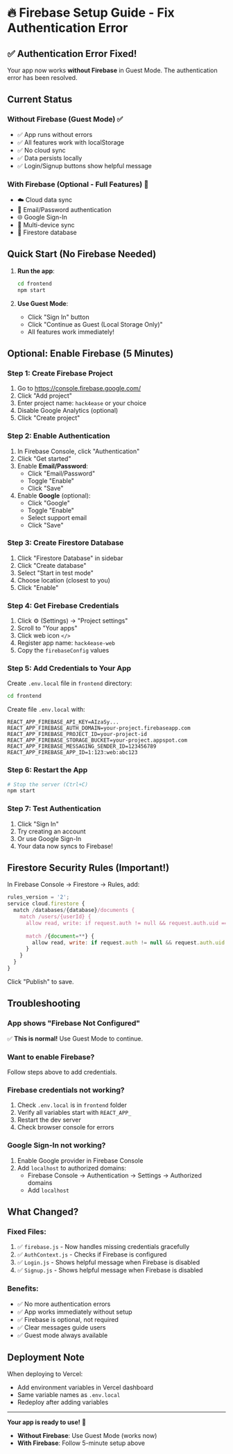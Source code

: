 # 🔥 Firebase Setup Guide - Fix Authentication Error

## ✅ Authentication Error Fixed!

Your app now works **without Firebase** in Guest Mode. The authentication error has been resolved.

## Current Status

### Without Firebase (Guest Mode) ✅
- ✅ App runs without errors
- ✅ All features work with localStorage
- ✅ No cloud sync
- ✅ Data persists locally
- ✅ Login/Signup buttons show helpful message

### With Firebase (Optional - Full Features) 🚀
- ☁️ Cloud data sync
- 🔐 Email/Password authentication
- 🌐 Google Sign-In
- 📱 Multi-device sync
- 💾 Firestore database

## Quick Start (No Firebase Needed)

1. **Run the app**:
   ```bash
   cd frontend
   npm start
   ```

2. **Use Guest Mode**:
   - Click "Sign In" button
   - Click "Continue as Guest (Local Storage Only)"
   - All features work immediately!

## Optional: Enable Firebase (5 Minutes)

### Step 1: Create Firebase Project

1. Go to https://console.firebase.google.com/
2. Click "Add project"
3. Enter project name: `hack4ease` or your choice
4. Disable Google Analytics (optional)
5. Click "Create project"

### Step 2: Enable Authentication

1. In Firebase Console, click "Authentication"
2. Click "Get started"
3. Enable **Email/Password**:
   - Click "Email/Password"
   - Toggle "Enable"
   - Click "Save"
4. Enable **Google** (optional):
   - Click "Google"
   - Toggle "Enable"
   - Select support email
   - Click "Save"

### Step 3: Create Firestore Database

1. Click "Firestore Database" in sidebar
2. Click "Create database"
3. Select "Start in test mode"
4. Choose location (closest to you)
5. Click "Enable"

### Step 4: Get Firebase Credentials

1. Click ⚙️ (Settings) → "Project settings"
2. Scroll to "Your apps"
3. Click web icon `</>`
4. Register app name: `hack4ease-web`
5. Copy the `firebaseConfig` values

### Step 5: Add Credentials to Your App

Create `.env.local` file in `frontend` directory:

```bash
cd frontend
```

Create file `.env.local` with:

```env
REACT_APP_FIREBASE_API_KEY=AIzaSy...
REACT_APP_FIREBASE_AUTH_DOMAIN=your-project.firebaseapp.com
REACT_APP_FIREBASE_PROJECT_ID=your-project-id
REACT_APP_FIREBASE_STORAGE_BUCKET=your-project.appspot.com
REACT_APP_FIREBASE_MESSAGING_SENDER_ID=123456789
REACT_APP_FIREBASE_APP_ID=1:123:web:abc123
```

### Step 6: Restart the App

```bash
# Stop the server (Ctrl+C)
npm start
```

### Step 7: Test Authentication

1. Click "Sign In"
2. Try creating an account
3. Or use Google Sign-In
4. Your data now syncs to Firebase!

## Firestore Security Rules (Important!)

In Firebase Console → Firestore → Rules, add:

```javascript
rules_version = '2';
service cloud.firestore {
  match /databases/{database}/documents {
    match /users/{userId} {
      allow read, write: if request.auth != null && request.auth.uid == userId;
      
      match /{document=**} {
        allow read, write: if request.auth != null && request.auth.uid == userId;
      }
    }
  }
}
```

Click "Publish" to save.

## Troubleshooting

### App shows "Firebase Not Configured"
✅ **This is normal!** Use Guest Mode to continue.

### Want to enable Firebase?
Follow steps above to add credentials.

### Firebase credentials not working?
1. Check `.env.local` is in `frontend` folder
2. Verify all variables start with `REACT_APP_`
3. Restart the dev server
4. Check browser console for errors

### Google Sign-In not working?
1. Enable Google provider in Firebase Console
2. Add `localhost` to authorized domains:
   - Firebase Console → Authentication → Settings → Authorized domains
   - Add `localhost`

## What Changed?

### Fixed Files:
1. ✅ `firebase.js` - Now handles missing credentials gracefully
2. ✅ `AuthContext.js` - Checks if Firebase is configured
3. ✅ `Login.js` - Shows helpful message when Firebase is disabled
4. ✅ `Signup.js` - Shows helpful message when Firebase is disabled

### Benefits:
- ✅ No more authentication errors
- ✅ App works immediately without setup
- ✅ Firebase is optional, not required
- ✅ Clear messages guide users
- ✅ Guest mode always available

## Deployment Note

When deploying to Vercel:
- Add environment variables in Vercel dashboard
- Same variable names as `.env.local`
- Redeploy after adding variables

---

**Your app is ready to use!** 🎉

- **Without Firebase**: Use Guest Mode (works now)
- **With Firebase**: Follow 5-minute setup above
